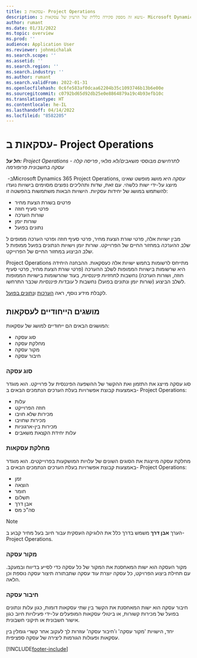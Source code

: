 ```yaml
---
title: עסקאות ב- Project Operations
description: נושא זה מספק סקירה כללית של הרעיון של עסקאות ב-‎ Microsoft Dynamics 365 Project Operations.
author: rumant
ms.date: 01/31/2022
ms.topic: overview
ms.prod: ''
audience: Application User
ms.reviewer: johnmichalak
ms.search.scope: ''
ms.assetid: ''
ms.search.region: ''
ms.search.industry: ''
ms.author: rumant
ms.search.validFrom: 2022-01-31
ms.openlocfilehash: 0c6fe583af0dcaa62204b35c1093746b13b6e00e
ms.sourcegitcommit: c0792bd65d92db25e0e8864879a19c4b93efb10c
ms.translationtype: HT
ms.contentlocale: he-IL
ms.lasthandoff: 04/14/2022
ms.locfileid: "8582205"
---
```

# <a name="business-transactions-in-project-operations"></a>עסקאות ב- Project Operations

_**חל על:** Project Operations לתרחישים מבוססי משאבים/לא מלאי, פריסה קלה - עסקה בחשבונית פרופורמה_

ב-  ‏Microsoft Dynamics 365 Project Operations, *עסקה* היא מושג מופשט שאינו מיוצג על-ידי ישות כלשהי. עם זאת, שדות ותהליכים נפוצים מסוימים בישויות נועדו להשתמש במושג של יחידות עסקיות. הישויות הבאות משתמשות בהפשטה זו:

- פרטים בשורת הצעת מחיר
- פרטי סעיף חוזה
- שורות הערכה
- שורות יומן
- נתונים בפועל

מבין ישויות אלה, פרטי שורת הצעת מחיר, פרטי סעיף חוזה ופרטי הערכה ממופים ל *שלב ההערכה* במחזור החיים של הפרוייקט. שורות יומן וישויות הנתונים בפועל ממופות ל *שלב הביצוע* במחזור החיים של הפרוייקט.

Project Operations מתייחס לרשומות בחמש ישויות אלה כעסקאות. ההבחנה היחידה היא שרשומות בישויות הממופות לשלב ההערכה (פרטי שורת הצעת מחיר, פרטי סעיף חוזה, ושורות הערכה) נחשבות *לתחזיות פיננסיות*, בעוד שהרשומות בישויות הממופות לשלב הביצוע (שורות יומן ונתונים בפועל) נחשבות ל *עובדות פיננסיות* שכבר התרחשו.

לקבלת מידע נוסף, ראה [הערכות](../project-management/estimating-projects-overview.md) ו[נתונים בפועל](actuals-overview.md).

## <a name="concepts-that-are-unique-to-business-transactions"></a>מושגים הייחודיים לעסקאות

המושגים הבאים הם ייחודיים למושג של עסקאות:

- סוג עסקה
- מחלקת עסקה
- מקור עסקה
- חיבור עסקה

### <a name="transaction-type"></a>סוג עסקה

סוג עסקה מייצג את התזמון ואת ההקשר של ההשפעה הפיננסית על פרוייקט. הוא מוגדר באמצעות קבוצת אפשרויות בעלת הערכים הנתמכים הבאים ב- Project Operations:

- עלות
- חוזה הפרוייקט
- מכירות שלא חויבו
- מכירות שחויבו
- מכירות בין-ארגוניות
- עלות יחידת הקצאת משאבים

### <a name="transaction-class"></a>מחלקת עסקאות

מחלקת עסקה מייצגת את הסוגים השונים של עלויות המושקעות בפרוייקטים. הוא מוגדר באמצעות קבוצת אפשרויות בעלת הערכים הנתמכים הבאים ב- Project Operations:

- זמן
- הוצאה
- חומר
- תשלום
- אבן דרך
- סה"כ מס

> [!NOTE]
> הערך **אבן דרך** משמש בדרך כלל את הלוגיקה העסקית עבור חיוב בעל מחיר קבוע ב- Project Operations.

### <a name="transaction-origin"></a>מקור עסקה

מקור העסקה הוא ישות המאחסנת את המקור של כל עסקה כדי לסייע בדיווח ובמעקב. עם תחילת ביצוע הפרויקט, כל עסקה יוצרת עוד עסקה שתבתורה תיצור עסקה נוספת וכן הלאה.

### <a name="transaction-connection"></a>חיבור עסקה

חיבור עסקה הוא ישות המאחסנת את הקשר בין שתי עסקאות דומות, כגון עלות ונתונים בפועל של מכירות קשורות, או ביטולי עסקאות המופעלים על-ידי פעילויות חיוב כגון אישור חשבונית או תיקוני חשבונית.

יחד, הישויות 'מקור עסקה' ו'חיבור עסקה' עוזרות לך לעקוב אחר קשרי גומלין בין עסקאות ופעולות הגורמות ליצירה של עסקה ספציפית.

[!INCLUDE[footer-include](../includes/footer-banner.md)]
